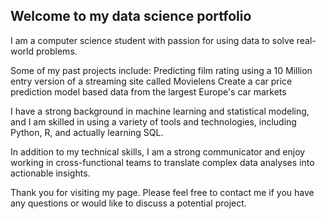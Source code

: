 ## Welcome to my data science portfolio

I am a computer science student with passion for using data to solve real-world problems. 

Some of my past projects include:
  Predicting film rating using a 10 Million entry version of a streaming site called Movielens
  Create a car price prediction model based data from the largest Europe's car markets
  
I have a strong background in machine learning and statistical modeling, and I am skilled in using a variety of tools and technologies, including Python, R, and actually learning SQL.


In addition to my technical skills, I am a strong communicator and enjoy working in cross-functional teams to translate complex data analyses into actionable insights.

Thank you for visiting my page. Please feel free to contact me if you have any questions or would like to discuss a potential project.
